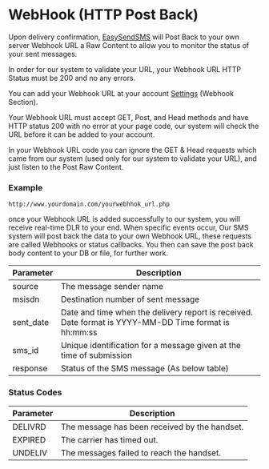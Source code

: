 # WebHook (HTTP Post Back)

Upon delivery confirmation, [EasySendSMS](https://www.easysendsms.com/) will Post Back to your own server Webhook URL a Raw Content to allow you to monitor the status of your sent messages.

In order for our system to validate your URL, your Webhook URL HTTP Status must be 200 and no any errors.

You can add your Webhook URL at your account [Settings](https://www.easysendsms.com/login) (Webhook Section).

Your Webhook URL must accept GET, Post, and Head methods and have HTTP status 200 with no error at your page code, our system will check the URL before it can be added to your account.

In your Webhook URL code you can ignore the GET & Head requests which came from our system (used only for our system to validate your URL), and just listen to the Post Raw Content.

### Example

```
http://www.yourdomain.com/yourwebhhok_url.php
```
once your Webhook URL is added successfully to our system, you will receive real-time DLR to your end. When specific events occur, Our SMS system will post back the data to your own Webhook URL, these requests are called Webhooks or status callbacks. You then can save the post back body content to your DB or file, for further work.



| Parameter | Description |
| --------- | ----------- |
| source | The message sender name |
| msisdn | Destination number of sent message |
| sent_date | Date and time when the delivery report is received. Date format is YYYY-MM-DD Time format is hh:mm:ss |
| sms_id | Unique identification for a message given at the time of submission |
| response | Status of the SMS message (As below table) |



### Status Codes

| Parameter | Description |
| --------- | ----------- |
| DELIVRD | The message has been received by the handset. |
| EXPIRED | The carrier has timed out. |
| UNDELIV | The messages failed to reach the handset. |
